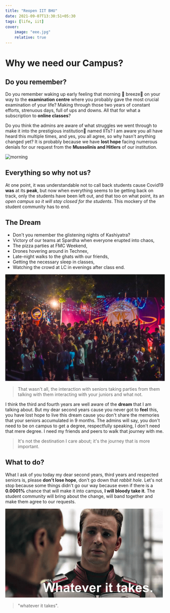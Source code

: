```yaml
---
title: "Reopen IIT BHU"
date: 2021-09-07T13:30:51+05:30
tags: [life, iit]
cover:
    image: "eee.jpg"
    relative: true
---
```


# Why we need our Campus?

## Do you remember?

Do you remember waking up early feeling that morning 🌅 breeze🍃 on your way to the **examination centre** where you probably gave the most crucial examination of your life? Making through those two years of constant efforts, strenuous days, full of ups and downs. All that for what a subscription to **online classes**?

Do you think the admins are aware of what struggles we went through to make it into the prestigious institution📜 named IITs? I am aware you all have heard this multiple times, and yes, you all agree, so why hasn't anything changed yet? It is probably because we have **lost hope** facing numerous denials for our request from the **Mussolinis and Hitlers** of our institution.

![morning](https://media.giphy.com/media/l0ExcZR3msPMnknBu/giphy.gif?cid=ecf05e47z4yyeytcu9ebyldyvzuzv2wmfusp9kxhdlbm2v7d&rid=giphy.gif&ct=g)

## Everything so why not us?

At one point, it was understandable not to call back students cause Covid19 **was** at its **peak**, but now when everything seems to be getting back on track, only the students have been left out, and that too on what point, its an _open campus so it will stay closed for the students_. This mockery of the student community has to end.

## The Dream

- Don't you remember the glistening nights of Kashiyatra?
- Victory of our teams at Spardha when everyone erupted into chaos,
- The pizza parties at FMC Weekend,
- Drones hovering around in Technex,
- Late-night walks to the ghats with our friends,
- Getting the necessary sleep in classes,
- Watching the crowd at LC in evenings after class end.

![dream](./weekend.jpg)

> That wasn't all, the interaction with seniors taking parties from them talking with them interacting with your juniors and what not.

I think the third and fourth years are well aware of the **dream** that I am talking about. But my dear second years cause you never got to **feel** this, you have lost hope to live this dream cause you don't share the memories that your seniors accumulated in 9 months. The admins will say, you don't need to be on campus to get a degree, respectfully speaking, I don't need that mere degree. I need my friends and peers to walk that journey with me.

> It's not the destination I care about; it's the journey that is more important.

## What to do?

What I ask of you today my dear second years, third years and respected seniors is, please **don't lose hope**, don't go down that _rabbit hole_. Let's not stop because some things didn't go our way because even if there is a **0.0001%** chance that will make it into campus, **I will bloody take it**. The student community will bring about the change, will band together and make them agree to our requests.

![captain america](./captain.gif)

> "whatever it takes".
